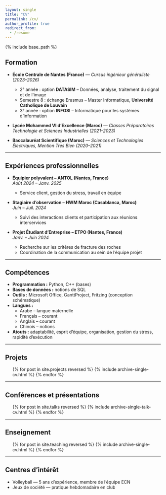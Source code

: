```yaml
---
layout: single
title: "CV"
permalink: /cv/
author_profile: true
redirect_from:
  - /resume
---
```


{% include base_path %}

## Formation

- **École Centrale de Nantes (France)** — *Cursus ingénieur généraliste (2023–2026)*  
  - 2ᵉ année : option **DATASIM** – Données, analyse, traitement du signal et de l'image  
  - Semestre 8 : échange Erasmus – Master Informatique, **Université Catholique de Louvain**  
  - 3ᵉ année : option **INFOSI** – Informatique pour les systèmes d’information  

- **Lycée Mohammed VI d’Excellence (Maroc)** — *Classes Préparatoires Technologie et Sciences Industrielles (2021–2023)*  

- **Baccalauréat Scientifique (Maroc)** — *Sciences et Technologies Électriques, Mention Très Bien (2020–2021)*  

---

## Expériences professionnelles

- **Équipier polyvalent – ANTOL (Nantes, France)**  
  *Août 2024 – Janv. 2025*  
  - Service client, gestion du stress, travail en équipe  

- **Stagiaire d’observation – HWM Maroc (Casablanca, Maroc)**  
  *Juin – Juil. 2024*  
  - Suivi des interactions clients et participation aux réunions interservices  

- **Projet Étudiant d’Entreprise – ETPO (Nantes, France)**  
  *Janv. – Juin 2024*  
  - Recherche sur les critères de fracture des roches  
  - Coordination de la communication au sein de l’équipe projet  

---

## Compétences

- **Programmation :** Python, C++ (bases)  
- **Bases de données :** notions de SQL  
- **Outils :** Microsoft Office, GanttProject, Fritzing (conception schématique)  
- **Langues :**  
  - Arabe – langue maternelle  
  - Français – courant  
  - Anglais – courant  
  - Chinois – notions  
- **Atouts :** adaptabilité, esprit d’équipe, organisation, gestion du stress, rapidité d’exécution  

---

## Projets

<ul>
  {% for post in site.projects reversed %}
    {% include archive-single-cv.html %}
  {% endfor %}
</ul>

---

## Conférences et présentations

<ul>
  {% for post in site.talks reversed %}
    {% include archive-single-talk-cv.html %}
  {% endfor %}
</ul>

---

## Enseignement

<ul>
  {% for post in site.teaching reversed %}
    {% include archive-single-cv.html %}
  {% endfor %}
</ul>

---

## Centres d’intérêt

- Volleyball — 5 ans d’expérience, membre de l’équipe ECN  
- Jeux de société — pratique hebdomadaire en club  
